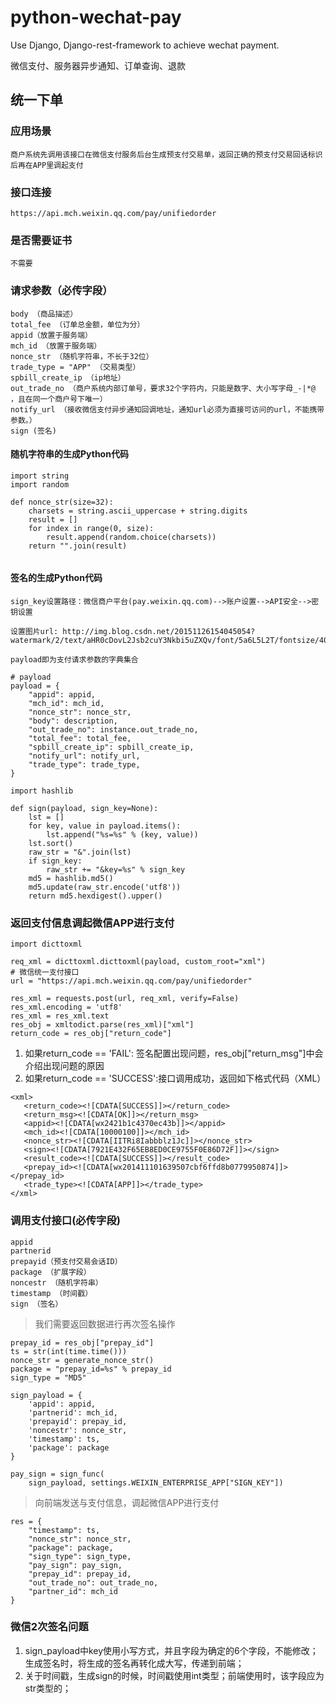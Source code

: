 # python-wechat-pay
Use Django, Django-rest-framework to achieve wechat payment.

微信支付、服务器异步通知、订单查询、退款

## 统一下单

### 应用场景

    商户系统先调用该接口在微信支付服务后台生成预支付交易单，返回正确的预支付交易回话标识后再在APP里调起支付

### 接口连接
    
    https://api.mch.weixin.qq.com/pay/unifiedorder

### 是否需要证书
    
    不需要

### 请求参数（必传字段）
    
    body （商品描述）
    total_fee （订单总金额，单位为分）
    appid（放置于服务端）
    mch_id （放置于服务端）
    nonce_str （随机字符串，不长于32位）
    trade_type = "APP" （交易类型）
    spbill_create_ip （ip地址）
    out_trade_no （商户系统内部订单号，要求32个字符内，只能是数字、大小写字母_-|*@ ，且在同一个商户号下唯一）
    notify_url （接收微信支付异步通知回调地址，通知url必须为直接可访问的url，不能携带参数。）
    sign (签名)
    

#### 随机字符串的生成Python代码

```
import string
import random

def nonce_str(size=32):
    charsets = string.ascii_uppercase + string.digits
    result = []
    for index in range(0, size):
        result.append(random.choice(charsets))
    return "".join(result)
    
```

#### 签名的生成Python代码
    sign_key设置路径：微信商户平台(pay.weixin.qq.com)-->账户设置-->API安全-->密钥设置
    
    设置图片url: http://img.blog.csdn.net/20151126154045054?watermark/2/text/aHR0cDovL2Jsb2cuY3Nkbi5uZXQv/font/5a6L5L2T/fontsize/400/fill/I0JBQkFCMA==/dissolve/70/gravity/Center

    payload即为支付请求参数的字典集合

```
# payload
payload = {
    "appid": appid,
    "mch_id": mch_id,
    "nonce_str": nonce_str,
    "body": description,
    "out_trade_no": instance.out_trade_no,
    "total_fee": total_fee,
    "spbill_create_ip": spbill_create_ip,
    "notify_url": notify_url,
    "trade_type": trade_type,
}
```

```
import hashlib

def sign(payload, sign_key=None):
    lst = []
    for key, value in payload.items():
        lst.append("%s=%s" % (key, value))
    lst.sort()
    raw_str = "&".join(lst)
    if sign_key:
        raw_str += "&key=%s" % sign_key
    md5 = hashlib.md5()
    md5.update(raw_str.encode('utf8'))
    return md5.hexdigest().upper()
```

### 返回支付信息调起微信APP进行支付
```
import dicttoxml

req_xml = dicttoxml.dicttoxml(payload, custom_root="xml")
# 微信统一支付接口
url = "https://api.mch.weixin.qq.com/pay/unifiedorder"

res_xml = requests.post(url, req_xml, verify=False)
res_xml.encoding = 'utf8'
res_xml = res_xml.text
res_obj = xmltodict.parse(res_xml)["xml"]
return_code = res_obj["return_code"]
```
1. 如果return_code == 'FAIL': 签名配置出现问题，res_obj["return_msg"]中会介绍出现问题的原因
2. 如果return_code == 'SUCCESS':接口调用成功，返回如下格式代码（XML）
```
<xml>
   <return_code><![CDATA[SUCCESS]]></return_code>
   <return_msg><![CDATA[OK]]></return_msg>
   <appid><![CDATA[wx2421b1c4370ec43b]]></appid>
   <mch_id><![CDATA[10000100]]></mch_id>
   <nonce_str><![CDATA[IITRi8Iabbblz1Jc]]></nonce_str>
   <sign><![CDATA[7921E432F65EB8ED0CE9755F0E86D72F]]></sign>
   <result_code><![CDATA[SUCCESS]]></result_code>
   <prepay_id><![CDATA[wx201411101639507cbf6ffd8b0779950874]]></prepay_id>
   <trade_type><![CDATA[APP]]></trade_type>
</xml>
```
### 调用支付接口(必传字段)
    appid
    partnerid
    prepayid（预支付交易会话ID）
    package （扩展字段）
    noncestr （随机字符串）
    timestamp （时间戳）
    sign （签名）

> 我们需要返回数据进行再次签名操作

```
prepay_id = res_obj["prepay_id"]
ts = str(int(time.time()))
nonce_str = generate_nonce_str()
package = "prepay_id=%s" % prepay_id
sign_type = "MD5"

sign_payload = {
    'appid': appid,
    'partnerid': mch_id,
    'prepayid': prepay_id,
    'noncestr': nonce_str,
    'timestamp': ts,
    'package': package
}

pay_sign = sign_func(
    sign_payload, settings.WEIXIN_ENTERPRISE_APP["SIGN_KEY"])

```
> 向前端发送与支付信息，调起微信APP进行支付

```
res = {
    "timestamp": ts,
    "nonce_str": nonce_str,
    "package": package,
    "sign_type": sign_type,
    "pay_sign": pay_sign,
    "prepay_id": prepay_id,
    "out_trade_no": out_trade_no,
    "partner_id": mch_id
}
```

### 微信2次签名问题

1. sign_payload中key使用小写方式，并且字段为确定的6个字段，不能修改；生成签名时，将生成的签名再转化成大写，传递到前端；
2. 关于时间戳，生成sign的时候，时间戳使用int类型；前端使用时，该字段应为str类型的；


